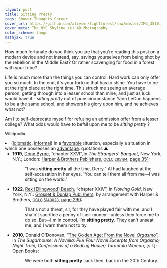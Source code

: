 ```yaml
---
layout: post
title: Sitting Pretty
tags: Shower-Thoughts Career
cover_url: https://github.com/alivcor/lightforest/raw/master/IMG_3516.jpg
cover_meta: The NYC Skyline (c) AD Photography
color_scheme: tango
mathjax: true
---
```

<style TYPE="text/css">
code.has-jax {font: inherit; font-size: 100%; background: inherit; border: inherit;}
</style>
<script type="text/x-mathjax-config">
MathJax.Hub.Config({
    tex2jax: {
        inlineMath: [['$','$']],
        skipTags: ['script', 'noscript', 'style', 'textarea', 'pre'] // removed 'code' entry
    }
});
MathJax.Hub.Queue(function() {
    var all = MathJax.Hub.getAllJax(), i;
    for(i = 0; i < all.length; i += 1) {
        all[i].SourceElement().parentNode.className += ' has-jax';
    }
});
</script>
<script type="text/javascript" src="https://cdnjs.cloudflare.com/ajax/libs/mathjax/2.7.4/MathJax.js?config=TeX-AMS_HTML-full"></script>

How much fortunate do you think you are that you're reading this post on a modern device and not instead, say, savings yourselves from being shot by the rebellion in the Middle East? Or rather scavenging for food in a forest with your tribe?

Life is much more than the things you can control. Hard work can only offer you so much. In the end, it's your fortune that has to shine. You have to be at the right place at the right time. This struck me seeing an average person, getting through into a lesser school than mine, and just as luck would have it - _sitting pretty_ out of pure circumstance Yann LeCun happens to be a the same school, and showers his glory upon him, and he achieves what not? 

Am I to self-deprecate myself for refusing an admission offer from a lesser college? What odds would have to befall upon me to be _sitting pretty_ ?

Wikipedia

<li><span class="ib-brac">(</span><span class="ib-content"><a href="https://en.wiktionary.org/wiki/Appendix:Glossary#idiomatic" title="Appendix:Glossary">idiomatic</a><span class="ib-comma">,</span> <a href="https://en.wiktionary.org/wiki/Appendix:Glossary#informal" title="Appendix:Glossary">informal</a></span><span class="ib-brac">)</span> In a <a href="https://en.wiktionary.org/wiki/favorable" title="favorable">favorable</a> situation, especially a situation in which one possesses an <a href="https://en.wiktionary.org/wiki/advantage" title="advantage">advantage</a>.
<span class="HQToggle"><a>quotations&nbsp;▲</a></span><ul style="display: block;"><li><div class="citation-whole"><span class="cited-source"><b>1919</b>,  <a href="https://en.wikipedia.org/wiki/Brian_Oswald_Donn-Byrne" class="extiw" title="w:Brian Oswald Donn-Byrne">Donn Byrne</a>,  “chapter XXVI”, in  <cite>The Strangers' Banquet</cite>, New York, N.Y.; London: <a href="https://en.wikipedia.org/wiki/Harper_(publisher)" class="extiw" title="w:Harper (publisher)">Harper &amp; Brothers Publishers</a>, <small><a href="https://en.wikipedia.org/wiki/OCLC" class="extiw" title="w:OCLC">OCLC</a> <a rel="nofollow" class="external text" href="http://worldcat.org/oclc/285184">285184</a></small>, <a rel="nofollow" class="external text" href="https://archive.org/stream/strangersbanquet00byrn#page/351/mode/1up/">page 351</a>:</span><dl><dd><div class="h-quotation"><span class="Latn e-quotation" lang="en">"I was <b>sitting pretty</b> all the time, Derry." Al had laughed at the self-accusation in her eyes. "You can tell them all from me—I was sitting on the world."</span></div></dd></dl></div></li>
<li><div class="citation-whole"><span class="cited-source"><b>1922</b>,  <a href="https://en.wikipedia.org/wiki/Rex_Beach" class="extiw" title="w:Rex Beach">Rex [Ellingwood] Beach</a>,  “chapter XXIV”, in  <cite>Flowing Gold</cite>, New York, N.Y.: <a href="https://en.wikipedia.org/wiki/Grosset_%26_Dunlap" class="extiw" title="w:Grosset &amp; Dunlap">Grosset &amp; Dunlap Publishers</a>, by arrangement with Harper &amp; Brothers, <small><a href="https://en.wikipedia.org/wiki/OCLC" class="extiw" title="w:OCLC">OCLC</a> <a rel="nofollow" class="external text" href="http://worldcat.org/oclc/5140023">5140023</a></small>, <a rel="nofollow" class="external text" href="https://archive.org/stream/flowinggold00beac#page/290/mode/1up/">page 290</a>:</span><dl><dd><div class="h-quotation"><span class="Latn e-quotation" lang="en">That's not a threat, sir, for they have played fair with me, and I sha'n't sacrifice a penny of their money—unless they force me to do so. But—I'm in control. I'm <b>sitting pretty</b>. They can't unseat me, and I warn them not to try.</span></div></dd></dl></div></li>
<li><div class="citation-whole"><span class="cited-source"><b>2010</b>,  Donald O'Donovan,  “<a rel="nofollow" class="external text" href="https://books.google.com/books?id=P4GArnpXAkcC&amp;pg=PT29">The Golden Age: From the Novel <i>Orgasmo</i></a>”, in  <cite>The Sugarhouse: A Novella: Plus Four Novel Excerpts from Orgasmo; Night Train; Confessions of a Bedbug Hauler; Tarantula Woman</cite>, [s.l.]: Open Books:</span><dl><dd><div class="h-quotation"><span class="Latn e-quotation" lang="en">We were both <b>sitting pretty</b> back then, back in the 20th Century.</span></div></dd></dl></div></li></ul></li>
